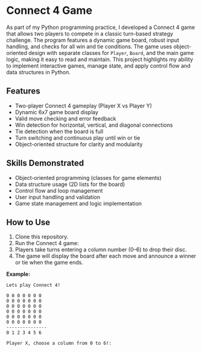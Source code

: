 # Connect 4 Game

As part of my Python programming practice, I developed a Connect 4 game that allows two players to compete in a classic turn-based strategy challenge. The program features a dynamic game board, robust input handling, and checks for all win and tie conditions. The game uses object-oriented design with separate classes for `Player`, `Board`, and the main game logic, making it easy to read and maintain. This project highlights my ability to implement interactive games, manage state, and apply control flow and data structures in Python.

## Features
- Two-player Connect 4 gameplay (Player X vs Player Y)
- Dynamic 6x7 game board display
- Valid move checking and error feedback
- Win detection for horizontal, vertical, and diagonal connections
- Tie detection when the board is full
- Turn switching and continuous play until win or tie
- Object-oriented structure for clarity and modularity

## Skills Demonstrated
- Object-oriented programming (classes for game elements)
- Data structure usage (2D lists for the board)
- Control flow and loop management
- User input handling and validation
- Game state management and logic implementation

## How to Use
1. Clone this repository.
2. Run the Connect 4 game:
3. Players take turns entering a column number (0–6) to drop their disc.
4. The game will display the board after each move and announce a winner or tie when the game ends.

**Example:**
```
Lets play Connect 4!

0 0 0 0 0 0 0
0 0 0 0 0 0 0
0 0 0 0 0 0 0
0 0 0 0 0 0 0
0 0 0 0 0 0 0
0 0 0 0 0 0 0
---------------
0 1 2 3 4 5 6

Player X, choose a column from 0 to 6!:

